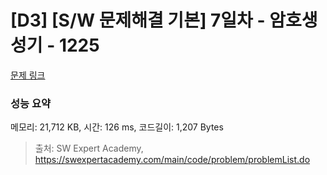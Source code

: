 # [D3] [S/W 문제해결 기본] 7일차 - 암호생성기 - 1225 

[문제 링크](https://swexpertacademy.com/main/code/problem/problemDetail.do?contestProbId=AV14uWl6AF0CFAYD) 

### 성능 요약

메모리: 21,712 KB, 시간: 126 ms, 코드길이: 1,207 Bytes



> 출처: SW Expert Academy, https://swexpertacademy.com/main/code/problem/problemList.do